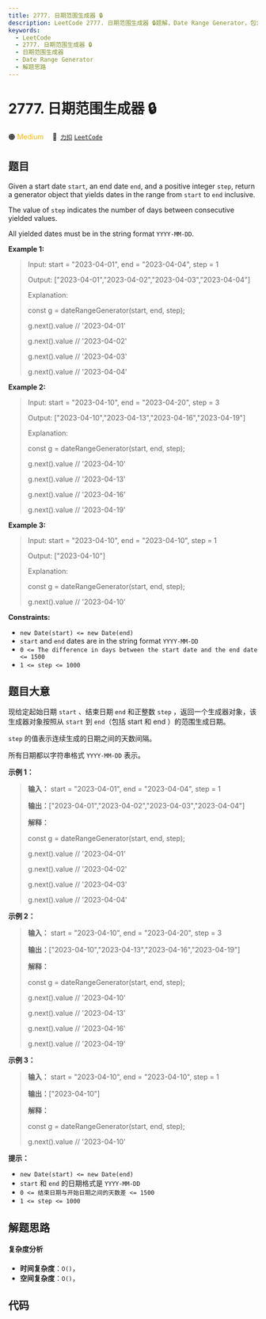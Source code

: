 ```yaml
---
title: 2777. 日期范围生成器 🔒
description: LeetCode 2777. 日期范围生成器 🔒题解，Date Range Generator，包含解题思路、复杂度分析以及完整的 JavaScript 代码实现。
keywords:
  - LeetCode
  - 2777. 日期范围生成器 🔒
  - 日期范围生成器
  - Date Range Generator
  - 解题思路
---
```


# 2777. 日期范围生成器 🔒

🟠 <font color=#ffb800>Medium</font>&emsp; 🔗&ensp;[`力扣`](https://leetcode.cn/problems/date-range-generator) [`LeetCode`](https://leetcode.com/problems/date-range-generator)

## 题目

Given a start date `start`, an end date `end`, and a positive integer `step`,
return a generator object that yields dates in the range from `start` to `end`
inclusive.

The value of `step` indicates the number of days between consecutive yielded
values.

All yielded dates must be in the string format `YYYY-MM-DD`.



**Example 1:**

> Input: start = "2023-04-01", end = "2023-04-04", step = 1
> 
> Output: ["2023-04-01","2023-04-02","2023-04-03","2023-04-04"]
> 
> Explanation: 
> 
> const g = dateRangeGenerator(start, end, step);
> 
> g.next().value // '2023-04-01'
> 
> g.next().value // '2023-04-02'
> 
> g.next().value // '2023-04-03'
> 
> g.next().value // '2023-04-04'

**Example 2:**

> Input: start = "2023-04-10", end = "2023-04-20", step = 3
> 
> Output: ["2023-04-10","2023-04-13","2023-04-16","2023-04-19"]
> 
> Explanation: 
> 
> const g = dateRangeGenerator(start, end, step);
> 
> g.next().value // '2023-04-10'
> 
> g.next().value // '2023-04-13'
> 
> g.next().value // '2023-04-16'
> 
> g.next().value // '2023-04-19'

**Example 3:**

> Input: start = "2023-04-10", end = "2023-04-10", step = 1
> 
> Output: ["2023-04-10"]
> 
> Explanation: 
> 
> const g = dateRangeGenerator(start, end, step);
> 
> g.next().value // '2023-04-10'

**Constraints:**

  * `new Date(start) <= new Date(end)`
  * `start` and `end` dates are in the string format `YYYY-MM-DD`
  * `0 <= The difference in days between the start date and the end date <= 1500`
  * `1 <= step <= 1000`


## 题目大意

现给定起始日期 `start` 、结束日期 `end` 和正整数 `step` ，返回一个生成器对象，该生成器对象按照从 `start` 到
`end`（包括 start 和 end ）的范围生成日期。

`step` 的值表示连续生成的日期之间的天数间隔。

所有日期都以字符串格式 `YYYY-MM-DD` 表示。



**示例 1：**

> 
> 
> 
> 
> 
> **输入：** start = "2023-04-01", end = "2023-04-04", step = 1
> 
> **输出：**["2023-04-01","2023-04-02","2023-04-03","2023-04-04"]
> 
> **解释：**
> 
> const g = dateRangeGenerator(start, end, step);
> 
> g.next().value // '2023-04-01'
> 
> g.next().value // '2023-04-02'
> 
> g.next().value // '2023-04-03'
> 
> g.next().value // '2023-04-04'

**示例 2：**

> 
> 
> 
> 
> 
> **输入：** start = "2023-04-10", end = "2023-04-20", step = 3
> 
> **输出：**["2023-04-10","2023-04-13","2023-04-16","2023-04-19"]
> 
> **解释：**
> 
> const g = dateRangeGenerator(start, end, step);
> 
> g.next().value // '2023-04-10'
> 
> g.next().value // '2023-04-13'
> 
> g.next().value // '2023-04-16'
> 
> g.next().value // '2023-04-19'

**示例 3：**

> 
> 
> 
> 
> 
> **输入：** start = "2023-04-10", end = "2023-04-10", step = 1
> 
> **输出：**["2023-04-10"]
> 
> **解释：**
> 
> const g = dateRangeGenerator(start, end, step);
> 
> g.next().value // '2023-04-10'
> 
> 



**提示：**

  * `new Date(start) <= new Date(end)`
  * `start` 和 `end` 的日期格式是 `YYYY-MM-DD`
  * `0 <= 结束日期与开始日期之间的天数差 <= 1500`
  * `1 <= step <= 1000`


## 解题思路

#### 复杂度分析

- **时间复杂度**：`O()`，
- **空间复杂度**：`O()`，

## 代码

```javascript

```